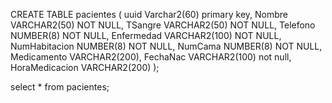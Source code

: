 CREATE TABLE pacientes (
    uuid Varchar2(60) primary key,
    Nombre VARCHAR2(50) NOT NULL,
    TSangre VARCHAR2(50) NOT NULL,
    Telefono NUMBER(8) NOT NULL,
    Enfermedad VARCHAR2(100) NOT NULL,
    NumHabitacion NUMBER(8) NOT NULL,
    NumCama NUMBER(8) NOT NULL,
    Medicamento VARCHAR2(200),
    FechaNac VARCHAR2(100) not null,
    HoraMedicacion VARCHAR2(200)
);

select * from pacientes;
